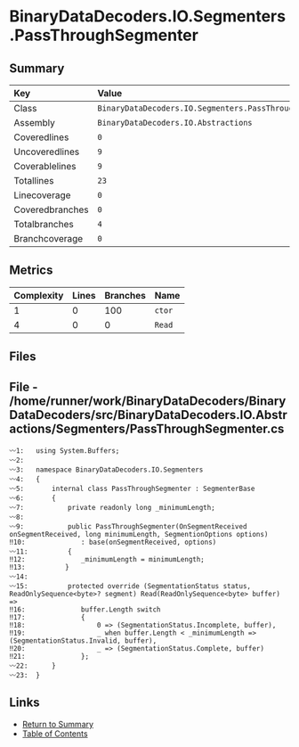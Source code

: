 ﻿# BinaryDataDecoders.IO.Segmenters.PassThroughSegmenter

## Summary

| Key             | Value                                                   |
| :-------------- | :------------------------------------------------------ |
| Class           | `BinaryDataDecoders.IO.Segmenters.PassThroughSegmenter` |
| Assembly        | `BinaryDataDecoders.IO.Abstractions`                    |
| Coveredlines    | `0`                                                     |
| Uncoveredlines  | `9`                                                     |
| Coverablelines  | `9`                                                     |
| Totallines      | `23`                                                    |
| Linecoverage    | `0`                                                     |
| Coveredbranches | `0`                                                     |
| Totalbranches   | `4`                                                     |
| Branchcoverage  | `0`                                                     |

## Metrics

| Complexity | Lines | Branches | Name    |
| :--------- | :---- | :------- | :------ |
| 1          | 0     | 100      | `ctor`  |
| 4          | 0     | 0        | `Read`  |

## Files

## File - /home/runner/work/BinaryDataDecoders/BinaryDataDecoders/src/BinaryDataDecoders.IO.Abstractions/Segmenters/PassThroughSegmenter.cs

```CSharp
〰1:   using System.Buffers;
〰2:   
〰3:   namespace BinaryDataDecoders.IO.Segmenters
〰4:   {
〰5:       internal class PassThroughSegmenter : SegmenterBase
〰6:       {
〰7:           private readonly long _minimumLength;
〰8:   
〰9:           public PassThroughSegmenter(OnSegmentReceived onSegmentReceived, long minimumLength, SegmentionOptions options)
‼10:              : base(onSegmentReceived, options)
〰11:          {
‼12:              _minimumLength = minimumLength;
‼13:          }
〰14:  
〰15:          protected override (SegmentationStatus status, ReadOnlySequence<byte>? segment) Read(ReadOnlySequence<byte> buffer) =>
‼16:              buffer.Length switch
‼17:              {
‼18:                  0 => (SegmentationStatus.Incomplete, buffer),
‼19:                  _ when buffer.Length < _minimumLength => (SegmentationStatus.Invalid, buffer),
‼20:                  _ => (SegmentationStatus.Complete, buffer)
‼21:              };
〰22:      }
〰23:  }
```

## Links

* [Return to Summary](Summary.md)
* [Table of Contents](../TOC.md)

